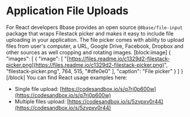 # Application File Uploads

For React developers 8base provides an open source `@8base/file-input` package that wraps Filestack picker and makes it easy to include file uploading in your application. The file picker comes with ability to upload files from user's computer, a URL, Google Drive, Facebook, Dropbox and other sources as well cropping and rotating images. \[block:image\] { "images": \[ { "image": \[ "[https://files.readme.io/c1329d2-filestack-picker.png](https://files.readme.io/c1329d2-filestack-picker.png)", "filestack-picker.png", 764, 515, "\#dfe0e0" \], "caption": "File picker" } \] } \[/block\] You can find React usage examples here:

* Single file upload: [https://codesandbox.io/s/q7rj0p600w](https://codesandbox.io/s/q7rj0p600w)
* Multiple files upload: [https://codesandbox.io/s/5zvpxv0r44](https://codesandbox.io/s/5zvpxv0r44)


